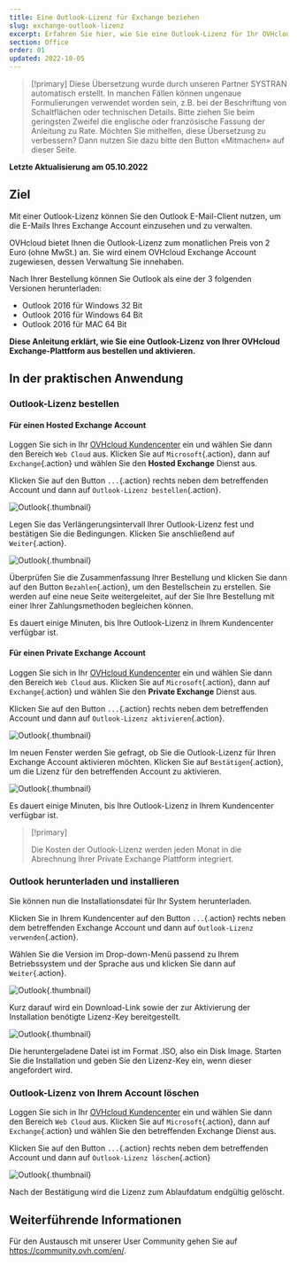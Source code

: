 ```yaml
---
title: Eine Outlook-Lizenz für Exchange beziehen
slug: exchange-outlook-lizenz
excerpt: Erfahren Sie hier, wie Sie eine Outlook-Lizenz für Ihr OVHcloud Exchange bestellen und aktivieren
section: Office
order: 01
updated: 2022-10-05
---
```


> [!primary]
> Diese Übersetzung wurde durch unseren Partner SYSTRAN automatisch erstellt. In manchen Fällen können ungenaue Formulierungen verwendet worden sein, z.B. bei der Beschriftung von Schaltflächen oder technischen Details. Bitte ziehen Sie beim geringsten Zweifel die englische oder französische Fassung der Anleitung zu Rate. Möchten Sie mithelfen, diese Übersetzung zu verbessern? Dann nutzen Sie dazu bitte den Button «Mitmachen» auf dieser Seite.
>

**Letzte Aktualisierung am 05.10.2022**

## Ziel

Mit einer Outlook-Lizenz können Sie den Outlook E-Mail-Client nutzen, um die E-Mails Ihres Exchange Account einzusehen und zu verwalten.

OVHcloud bietet Ihnen die Outlook-Lizenz zum monatlichen Preis von 2 Euro (ohne MwSt.) an. Sie wird einem OVHcloud Exchange Account zugewiesen, dessen Verwaltung Sie innehaben.

Nach Ihrer Bestellung können Sie Outlook als eine der 3 folgenden Versionen herunterladen:

- Outlook 2016 für Windows 32 Bit
- Outlook 2016 für Windows 64 Bit
- Outlook 2016 für MAC 64 Bit

**Diese Anleitung erklärt, wie Sie eine Outlook-Lizenz von Ihrer OVHcloud Exchange-Plattform aus bestellen und aktivieren.**

## In der praktischen Anwendung

### Outlook-Lizenz bestellen

#### Für einen Hosted Exchange Account

Loggen Sie sich in Ihr [OVHcloud Kundencenter](https://www.ovh.com/auth/?action=gotomanager&from=https://www.ovh.de/&ovhSubsidiary=de) ein und wählen Sie dann den Bereich `Web Cloud` aus. Klicken Sie auf `Microsoft`{.action}, dann auf `Exchange`{.action} und wählen Sie den **Hosted Exchange** Dienst aus.

Klicken Sie auf den Button `...`{.action} rechts neben dem betreffenden Account und dann auf `Outlook-Lizenz bestellen`{.action}.

![Outlook](images/order-outlook01.png){.thumbnail}

Legen Sie das Verlängerungsintervall Ihrer Outlook-Lizenz fest und bestätigen Sie die Bedingungen. Klicken Sie anschließend auf `Weiter`{.action}.

![Outlook](images/order-outlook02.png){.thumbnail}

Überprüfen Sie die Zusammenfassung Ihrer Bestellung und klicken Sie dann auf den Button `Bezahlen`{.action}, um den Bestellschein zu erstellen. Sie werden auf eine neue Seite weitergeleitet, auf der Sie Ihre Bestellung mit einer Ihrer Zahlungsmethoden begleichen können.

Es dauert einige Minuten, bis Ihre Outlook-Lizenz in Ihrem Kundencenter verfügbar ist.

#### Für einen Private Exchange Account

Loggen Sie sich in Ihr [OVHcloud Kundencenter](https://www.ovh.com/auth/?action=gotomanager&from=https://www.ovh.de/&ovhSubsidiary=de) ein und wählen Sie dann den Bereich `Web Cloud` aus. Klicken Sie auf `Microsoft`{.action}, dann auf `Exchange`{.action} und wählen Sie den **Private Exchange** Dienst aus.

Klicken Sie auf den Button `...`{.action} rechts neben dem betreffenden Account und dann auf `Outlook-Lizenz aktivieren`{.action}.

![Outlook](images/order-outlook03.png){.thumbnail}

Im neuen Fenster werden Sie gefragt, ob Sie die Outlook-Lizenz für Ihren Exchange Account aktivieren möchten. Klicken Sie auf `Bestätigen`{.action}, um die Lizenz für den betreffenden Account zu aktivieren.

![Outlook](images/order-outlook04.png){.thumbnail}

Es dauert einige Minuten, bis Ihre Outlook-Lizenz in Ihrem Kundencenter verfügbar ist.

> [!primary]
>
> Die Kosten der Outlook-Lizenz werden jeden Monat in die Abrechnung Ihrer Private Exchange Plattform integriert.
>

### Outlook herunterladen und installieren

Sie können nun die Installationsdatei für Ihr System herunterladen.

Klicken Sie in Ihrem Kundencenter auf den Button `...`{.action} rechts neben dem betreffenden Exchange Account und dann auf `Outlook-Lizenz verwenden`{.action}.

Wählen Sie die Version im Drop-down-Menü passend zu Ihrem Betriebssystem und der Sprache aus und klicken Sie dann auf `Weiter`{.action}.

![Outlook](images/order-outlook05.png){.thumbnail}

Kurz darauf wird ein Download-Link sowie der zur Aktivierung der Installation benötigte Lizenz-Key bereitgestellt.

![Outlook](images/order-outlook06.png){.thumbnail}

Die heruntergeladene Datei ist im Format .ISO, also ein Disk Image. Starten Sie die Installation und geben Sie den Lizenz-Key ein, wenn dieser angefordert wird.

### Outlook-Lizenz von Ihrem Account löschen

Loggen Sie sich in Ihr [OVHcloud Kundencenter](https://www.ovh.com/auth/?action=gotomanager&from=https://www.ovh.de/&ovhSubsidiary=de) ein und wählen Sie dann den Bereich `Web Cloud` aus. Klicken Sie auf `Microsoft`{.action}, dann auf `Exchange`{.action} und wählen Sie den betreffenden Exchange Dienst aus.

Klicken Sie auf den Button `...`{.action} rechts neben dem betreffenden Account und dann auf `Outlook-Lizenz löschen`{.action}

![Outlook](images/order-outlook07.png){.thumbnail}

Nach der Bestätigung wird die Lizenz zum Ablaufdatum endgültig gelöscht.

## Weiterführende Informationen
 
Für den Austausch mit unserer User Community gehen Sie auf <https://community.ovh.com/en/>.
